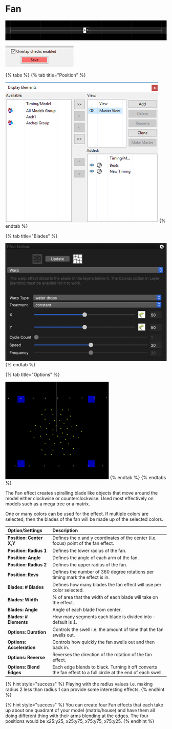 # Fan

![Icon](../../.gitbook/assets/image%20%28351%29.png)

![Sequencer Grid](../../.gitbook/assets/image%20%28646%29.png)

{% tabs %}
{% tab title="Position" %}


![](../../.gitbook/assets/image%20%2891%29.png)
{% endtab %}

{% tab title="Blades" %}


![](../../.gitbook/assets/image%20%28134%29.png)
{% endtab %}

{% tab title="Options" %}


![](../../.gitbook/assets/image%20%28679%29.png)
{% endtab %}
{% endtabs %}

The Fan effect creates spiralling blade like objects that move around the model either clockwise or counterclockwise.  Used most effectively on models such as a mega tree or a matrix.

One or many colors can be used for the effect. If multiple colors are selected, then the blades of the fan will be made up of the selected colors.

| Option/Settings | Description |
| :--- | :--- |
| **Position: Center X,Y** | Defines the x and y coordinates of the center \(i.e. focus\) point of the fan effect. |
| **Position: Radius 1** | Defines the lower radius of the fan. |
| **Position: Angle** | Defines the angle of each arm of the fan. |
| **Position: Radius 2** | Defines the upper radius of the fan. |
| **Position: Revs** | Defines the number of 360 degree rotations per timing mark the effect is in. |
| **Blades: \# Blades** | Defines how many blades the fan effect will use per color selected. |
| **Blades: Width** | % of area that the width of each blade will take on the effect. |
| **Blades: Angle** | Angle of each blade from center. |
| **Blades: \# Elements** | How many segments each blade is divided into - default is 1. |
| **Options: Duration** | Controls the swell i.e. the amount of time that the fan swells out. |
| **Options: Acceleration** | Controls how quickly the fan swells out and then back in. |
| **Options: Reverse** | Reverses the direction of the rotation of the fan effect. |
| **Options: Blend Edges** | Each edge blends to black. Turning it off converts the fan effect to a full circle at the end of each swell. |

{% hint style="success" %}
Playing with the radius values i.e. making radius 2 less than radius 1 can provide some interesting effects.
{% endhint %}

{% hint style="success" %}
You can create four Fan effects that each take up about one quadrant of your model \(matrix/house\) and have them all doing different thing with their arms blending at the edges.  The four positions would be x25:y25, x25:y75, x75:y75, x75:y25.
{% endhint %}

